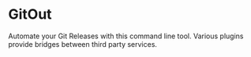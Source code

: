 # GitOut
Automate your Git Releases with this command line tool. Various plugins provide bridges between third party services.
